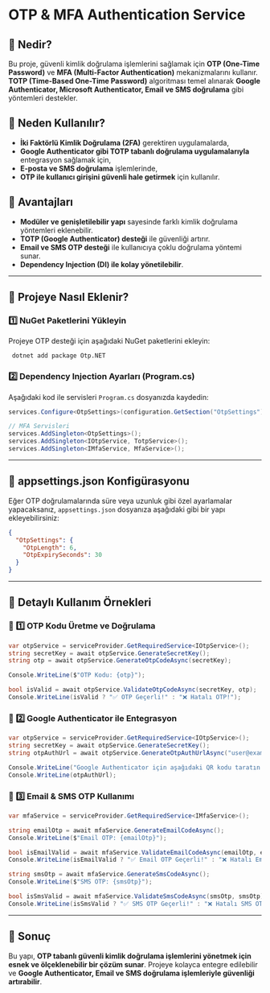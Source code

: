 ﻿# OTP & MFA Authentication Service

## 📌 Nedir?
Bu proje, güvenli kimlik doğrulama işlemlerini sağlamak için **OTP (One-Time Password)** ve **MFA (Multi-Factor Authentication)** mekanizmalarını kullanır. **TOTP (Time-Based One-Time Password)** algoritması temel alınarak **Google Authenticator, Microsoft Authenticator, Email ve SMS doğrulama** gibi yöntemleri destekler.

## 🎯 Neden Kullanılır?
- **İki Faktörlü Kimlik Doğrulama (2FA)** gerektiren uygulamalarda,
- **Google Authenticator gibi TOTP tabanlı doğrulama uygulamalarıyla** entegrasyon sağlamak için,
- **E-posta ve SMS doğrulama** işlemlerinde,
- **OTP ile kullanıcı girişini güvenli hale getirmek** için kullanılır.

## 🚀 Avantajları
- **Modüler ve genişletilebilir yapı** sayesinde farklı kimlik doğrulama yöntemleri eklenebilir.
- **TOTP (Google Authenticator) desteği** ile güvenliği artırır.
- **Email ve SMS OTP desteği** ile kullanıcıya çoklu doğrulama yöntemi sunar.
- **Dependency Injection (DI) ile kolay yönetilebilir**.

---

## 🔧 Projeye Nasıl Eklenir?

### **1️⃣ NuGet Paketlerini Yükleyin**
Projeye OTP desteği için aşağıdaki NuGet paketlerini ekleyin:
```shell
 dotnet add package Otp.NET
```

### **2️⃣ Dependency Injection Ayarları (Program.cs)**
Aşağıdaki kod ile servisleri `Program.cs` dosyanızda kaydedin:
```csharp
services.Configure<OtpSettings>(configuration.GetSection("OtpSettings"));

// MFA Servisleri
services.AddSingleton<OtpSettings>();
services.AddSingleton<IOtpService, TotpService>();
services.AddSingleton<IMfaService, MfaService>();
```

---

## 📂 **appsettings.json Konfigürasyonu**
Eğer OTP doğrulamalarında süre veya uzunluk gibi özel ayarlamalar yapacaksanız, `appsettings.json` dosyanıza aşağıdaki gibi bir yapı ekleyebilirsiniz:
```json
{
  "OtpSettings": {
    "OtpLength": 6,
    "OtpExpirySeconds": 30
  }
}
```

---

## 📌 **Detaylı Kullanım Örnekleri**

### 🔹 **1️⃣ OTP Kodu Üretme ve Doğrulama**
```csharp
var otpService = serviceProvider.GetRequiredService<IOtpService>();
string secretKey = await otpService.GenerateSecretKey();
string otp = await otpService.GenerateOtpCodeAsync(secretKey);

Console.WriteLine($"OTP Kodu: {otp}");

bool isValid = await otpService.ValidateOtpCodeAsync(secretKey, otp);
Console.WriteLine(isValid ? "✅ OTP Geçerli!" : "❌ Hatalı OTP!");
```

### 🔹 **2️⃣ Google Authenticator ile Entegrasyon**
```csharp
var otpService = serviceProvider.GetRequiredService<IOtpService>();
string secretKey = await otpService.GenerateSecretKey();
string otpAuthUrl = await otpService.GenerateOtpAuthUrlAsync("user@example.com", "MyApp", secretKey);

Console.WriteLine("Google Authenticator için aşağıdaki QR kodu taratın:");
Console.WriteLine(otpAuthUrl);
```

### 🔹 **3️⃣ Email & SMS OTP Kullanımı**
```csharp
var mfaService = serviceProvider.GetRequiredService<IMfaService>();

string emailOtp = await mfaService.GenerateEmailCodeAsync();
Console.WriteLine($"Email OTP: {emailOtp}");

bool isEmailValid = await mfaService.ValidateEmailCodeAsync(emailOtp, emailOtp);
Console.WriteLine(isEmailValid ? "✅ Email OTP Geçerli!" : "❌ Hatalı Email OTP!");

string smsOtp = await mfaService.GenerateSmsCodeAsync();
Console.WriteLine($"SMS OTP: {smsOtp}");

bool isSmsValid = await mfaService.ValidateSmsCodeAsync(smsOtp, smsOtp);
Console.WriteLine(isSmsValid ? "✅ SMS OTP Geçerli!" : "❌ Hatalı SMS OTP!");
```

---

## 📌 **Sonuç**
Bu yapı, **OTP tabanlı güvenli kimlik doğrulama işlemlerini yönetmek için esnek ve ölçeklenebilir bir çözüm sunar**. Projeye kolayca entegre edilebilir ve **Google Authenticator, Email ve SMS doğrulama işlemleriyle güvenliği artırabilir**.
